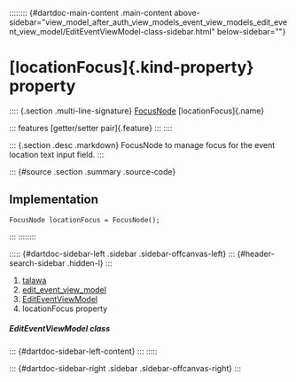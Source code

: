 :::::::: {#dartdoc-main-content .main-content above-sidebar="view_model_after_auth_view_models_event_view_models_edit_event_view_model/EditEventViewModel-class-sidebar.html" below-sidebar=""}
<div>

# [locationFocus]{.kind-property} property

</div>

:::: {.section .multi-line-signature}
[FocusNode](https://api.flutter.dev/flutter/widgets/FocusNode-class.html)
[locationFocus]{.name}

::: features
[getter/setter pair]{.feature}
:::
::::

::: {.section .desc .markdown}
FocusNode to manage focus for the event location text input field.
:::

::: {#source .section .summary .source-code}
## Implementation

``` language-dart
FocusNode locationFocus = FocusNode();
```
:::
::::::::

::::: {#dartdoc-sidebar-left .sidebar .sidebar-offcanvas-left}
::: {#header-search-sidebar .hidden-l}
:::

1.  [talawa](../../index.html)
2.  [edit_event_view_model](../../view_model_after_auth_view_models_event_view_models_edit_event_view_model/)
3.  [EditEventViewModel](../../view_model_after_auth_view_models_event_view_models_edit_event_view_model/EditEventViewModel-class.html)
4.  locationFocus property

##### EditEventViewModel class

::: {#dartdoc-sidebar-left-content}
:::
:::::

::: {#dartdoc-sidebar-right .sidebar .sidebar-offcanvas-right}
:::
